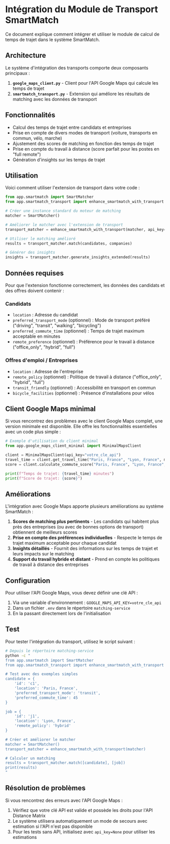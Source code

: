 # Intégration du Module de Transport SmartMatch

Ce document explique comment intégrer et utiliser le module de calcul de temps de trajet dans le système SmartMatch.

## Architecture

Le système d'intégration des transports comporte deux composants principaux :

1. **`google_maps_client.py`** - Client pour l'API Google Maps qui calcule les temps de trajet
2. **`smartmatch_transport.py`** - Extension qui améliore les résultats de matching avec les données de transport

## Fonctionnalités

- Calcul des temps de trajet entre candidats et entreprises
- Prise en compte de divers modes de transport (voiture, transports en commun, vélo, marche)
- Ajustement des scores de matching en fonction des temps de trajet
- Prise en compte du travail à distance (score parfait pour les postes en "full remote")
- Génération d'insights sur les temps de trajet

## Utilisation

Voici comment utiliser l'extension de transport dans votre code :

```python
from app.smartmatch import SmartMatcher
from app.smartmatch_transport import enhance_smartmatch_with_transport

# Créer une instance standard du moteur de matching
matcher = SmartMatcher()

# Améliorer le matcher avec l'extension de transport
transport_matcher = enhance_smartmatch_with_transport(matcher, api_key="votre_cle_api_google_maps")

# Utiliser le matching amélioré
results = transport_matcher.match(candidates, companies)

# Générer des insights
insights = transport_matcher.generate_insights_extended(results)
```

## Données requises

Pour que l'extension fonctionne correctement, les données des candidats et des offres doivent contenir :

### Candidats
- `location` : Adresse du candidat
- `preferred_transport_mode` (optionnel) : Mode de transport préféré ("driving", "transit", "walking", "bicycling")
- `preferred_commute_time` (optionnel) : Temps de trajet maximum acceptable en minutes
- `remote_preference` (optionnel) : Préférence pour le travail à distance ("office_only", "hybrid", "full")

### Offres d'emploi / Entreprises
- `location` : Adresse de l'entreprise
- `remote_policy` (optionnel) : Politique de travail à distance ("office_only", "hybrid", "full")
- `transit_friendly` (optionnel) : Accessibilité en transport en commun
- `bicycle_facilities` (optionnel) : Présence d'installations pour vélos

## Client Google Maps minimal

Si vous rencontrez des problèmes avec le client Google Maps complet, une version minimale est disponible. Elle offre les fonctionnalités essentielles avec un code plus simple :

```python
# Exemple d'utilisation du client minimal
from app.google_maps_client_minimal import MinimalMapsClient

client = MinimalMapsClient(api_key="votre_cle_api")
travel_time = client.get_travel_time("Paris, France", "Lyon, France", mode="driving")
score = client.calculate_commute_score("Paris, France", "Lyon, France", max_time=60)

print(f"Temps de trajet: {travel_time} minutes")
print(f"Score de trajet: {score}")
```

## Améliorations

L'intégration avec Google Maps apporte plusieurs améliorations au système SmartMatch :

1. **Scores de matching plus pertinents** - Les candidats qui habitent plus près des entreprises (ou avec de bonnes options de transport) obtiennent de meilleurs scores
2. **Prise en compte des préférences individuelles** - Respecte le temps de trajet maximum acceptable pour chaque candidat
3. **Insights détaillés** - Fournit des informations sur les temps de trajet et leurs impacts sur le matching
4. **Support du travail hybride et distant** - Prend en compte les politiques de travail à distance des entreprises

## Configuration

Pour utiliser l'API Google Maps, vous devez définir une clé API :

1. Via une variable d'environnement : `GOOGLE_MAPS_API_KEY=votre_cle_api`
2. Dans un fichier `.env` dans le répertoire `matching-service`
3. En la passant directement lors de l'initialisation

## Test

Pour tester l'intégration du transport, utilisez le script suivant :

```bash
# Depuis le répertoire matching-service
python -c "
from app.smartmatch import SmartMatcher
from app.smartmatch_transport import enhance_smartmatch_with_transport

# Test avec des exemples simples
candidate = {
    'id': 'c1',
    'location': 'Paris, France',
    'preferred_transport_mode': 'transit',
    'preferred_commute_time': 45
}

job = {
    'id': 'j1',
    'location': 'Lyon, France',
    'remote_policy': 'hybrid'
}

# Créer et améliorer le matcher
matcher = SmartMatcher()
transport_matcher = enhance_smartmatch_with_transport(matcher)

# Calculer un matching
results = transport_matcher.match([candidate], [job])
print(results)
"
```

## Résolution de problèmes

Si vous rencontrez des erreurs avec l'API Google Maps :

1. Vérifiez que votre clé API est valide et possède les droits pour l'API Distance Matrix
2. Le système utilisera automatiquement un mode de secours avec estimation si l'API n'est pas disponible
3. Pour les tests sans API, initialisez avec `api_key=None` pour utiliser les estimations
